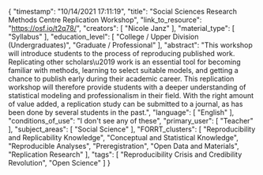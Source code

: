 {
    "timestamp": "10/14/2021 17:11:19",
    "title": "Social Sciences Research Methods Centre Replication Workshop",
    "link_to_resource": "https://osf.io/t2q78/",
    "creators": [
        "Nicole Janz"
    ],
    "material_type": [
        "Syllabus"
    ],
    "education_level": [
        "College / Upper Division (Undergraduates)",
        "Graduate / Professional"
    ],
    "abstract": "This workshop will introduce students to the process of reproducing published work. Replicating other scholars\u2019 work is an essential tool for becoming familiar with methods, learning to select suitable models, and getting a chance to publish early during their academic career. This replication workshop will therefore provide students with a deeper understanding of statistical modeling and professionalism in their field. With the right amount of value added, a replication study can be submitted to a journal, as has been done by several students in the past.",
    "language": [
        "English"
    ],
    "conditions_of_use": "I don't see any of these",
    "primary_user": [
        "Teacher"
    ],
    "subject_areas": [
        "Social Science"
    ],
    "FORRT_clusters": [
        "Reproducibility and Replicability Knowledge",
        "Conceptual and Statistical Knowledge",
        "Reproducible Analyses",
        "Preregistration",
        "Open Data and Materials",
        "Replication Research"
    ],
    "tags": [
        "Reproducibility Crisis and Credibility Revolution",
        "Open Science"
    ]
}